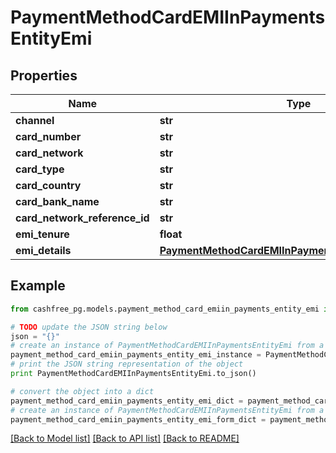 # PaymentMethodCardEMIInPaymentsEntityEmi


## Properties
Name | Type | Description | Notes
------------ | ------------- | ------------- | -------------
**channel** | **str** |  | [optional] 
**card_number** | **str** |  | [optional] 
**card_network** | **str** |  | [optional] 
**card_type** | **str** |  | [optional] 
**card_country** | **str** |  | [optional] 
**card_bank_name** | **str** |  | [optional] 
**card_network_reference_id** | **str** |  | [optional] 
**emi_tenure** | **float** |  | [optional] 
**emi_details** | [**PaymentMethodCardEMIInPaymentsEntityEmiEmiDetails**](PaymentMethodCardEMIInPaymentsEntityEmiEmiDetails.md) |  | [optional] 

## Example

```python
from cashfree_pg.models.payment_method_card_emiin_payments_entity_emi import PaymentMethodCardEMIInPaymentsEntityEmi

# TODO update the JSON string below
json = "{}"
# create an instance of PaymentMethodCardEMIInPaymentsEntityEmi from a JSON string
payment_method_card_emiin_payments_entity_emi_instance = PaymentMethodCardEMIInPaymentsEntityEmi.from_json(json)
# print the JSON string representation of the object
print PaymentMethodCardEMIInPaymentsEntityEmi.to_json()

# convert the object into a dict
payment_method_card_emiin_payments_entity_emi_dict = payment_method_card_emiin_payments_entity_emi_instance.to_dict()
# create an instance of PaymentMethodCardEMIInPaymentsEntityEmi from a dict
payment_method_card_emiin_payments_entity_emi_form_dict = payment_method_card_emiin_payments_entity_emi.from_dict(payment_method_card_emiin_payments_entity_emi_dict)
```
[[Back to Model list]](../README.md#documentation-for-models) [[Back to API list]](../README.md#documentation-for-api-endpoints) [[Back to README]](../README.md)


